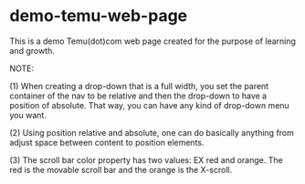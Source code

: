 # demo-temu-web-page
This is a demo Temu(dot)com web page created for the purpose of learning and growth.

NOTE: 

(1) When creating a drop-down that is a full width, you set the parent container of the nav to be relative and then the drop-down to have a position of absolute. That way, you      can have any kind of drop-down menu you want. 

(2) Using position relative and absolute, one can do basically anything from adjust space between content to position elements.

(3) The scroll bar color property has two values: EX red and orange. The red is the movable scroll bar and the orange is the X-scroll. 
